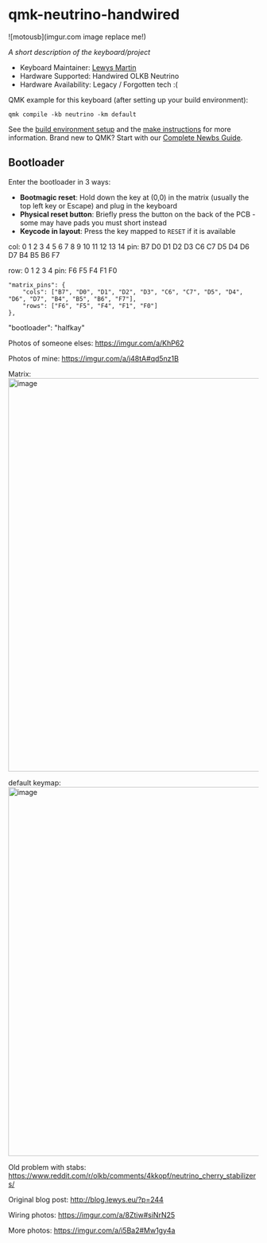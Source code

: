 # qmk-neutrino-handwired

![motousb](imgur.com image replace me!)

*A short description of the keyboard/project*

* Keyboard Maintainer: [Lewys Martin](https://github.com/CountParadox)
* Hardware Supported: Handwired OLKB Neutrino
* Hardware Availability: Legacy / Forgotten tech :(

QMK example for this keyboard (after setting up your build environment):

    qmk compile -kb neutrino -km default

See the [build environment setup](https://docs.qmk.fm/#/getting_started_build_tools) and the [make instructions](https://docs.qmk.fm/#/getting_started_make_guide) for more information. Brand new to QMK? Start with our [Complete Newbs Guide](https://docs.qmk.fm/#/newbs).

## Bootloader

Enter the bootloader in 3 ways:

* **Bootmagic reset**: Hold down the key at (0,0) in the matrix (usually the top left key or Escape) and plug in the keyboard
* **Physical reset button**: Briefly press the button on the back of the PCB - some may have pads you must short instead
* **Keycode in layout**: Press the key mapped to `RESET` if it is available

col:   0    1    2    3   4    5   6   7    8    9   10 11  12  13 14
pin: B7 D0 D1 D2 D3 C6 C7 D5 D4 D6 D7 B4 B5 B6  F7

row:  0  1   2   3   4
pin: F6 F5 F4 F1 F0

    "matrix_pins": {
        "cols": ["B7", "D0", "D1", "D2", "D3", "C6", "C7", "D5", "D4", "D6", "D7", "B4", "B5", "B6", "F7"],
        "rows": ["F6", "F5", "F4", "F1", "F0"]
    },


"bootloader": "halfkay"

Photos of someone elses:
https://imgur.com/a/KhP62

Photos of mine:
https://imgur.com/a/j48tA#qd5nz1B

Matrix:
<img width="791" alt="image" src="https://user-images.githubusercontent.com/6279380/174485454-6bedd84a-1281-4e92-b992-cc3e40cc4a0d.png">

default keymap:
<img width="742" alt="image" src="https://user-images.githubusercontent.com/6279380/174485475-97bfa90d-5b42-4c09-ad00-68d07b13b957.png">


Old problem with stabs:
https://www.reddit.com/r/olkb/comments/4kkopf/neutrino_cherry_stabilizers/

Original blog post:
http://blog.lewys.eu/?p=244

Wiring photos:
https://imgur.com/a/8Ztiw#siNrN25

More photos:
https://imgur.com/a/i5Ba2#Mw1gy4a
